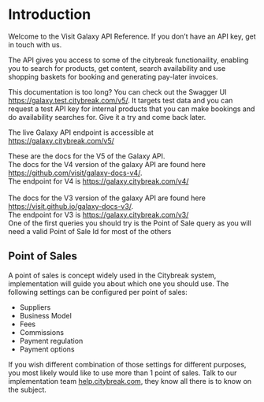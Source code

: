 # Introduction

Welcome to the Visit Galaxy API Reference. If you don’t have an API key, get in touch with us.

The API gives you access to some of the citybreak functionaility, enabling you to search for products, get content, search availability and use shopping baskets for booking and generating pay-later invoices. 

This documentation is too long? You can check out the Swagger UI <a href="https://galaxy.test.citybreak.com/v5/">https://galaxy.test.citybreak.com/v5/</a>. It targets test data and you can request a test API key for internal products that you can make bookings and do availability searches for. Give it a try and come back later.

The live Galaxy API endpoint is accessible at <a href="https://galaxy.citybreak.com/v5/">https://galaxy.citybreak.com/v5/</a>

<aside class="warning">These are the docs for the V5 of the Galaxy API.<br/>
The docs for the V4 version of the galaxy API are found here <a href="https://github.com/visit/galaxy-docs-v4/">https://github.com/visit/galaxy-docs-v4/</a>.<br/>
The endpoint for V4 is <a href="https://galaxy.citybreak.com/v4/">https://galaxy.citybreak.com/v4/</a></aside>
<br/>
The docs for the V3 version of the galaxy API are found here <a href="https://visit.github.io/galaxy-docs-v3/">https://visit.github.io/galaxy-docs-v3/</a>.<br/>
The endpoint for V3 is <a href="https://galaxy.citybreak.com/v3/">https://galaxy.citybreak.com/v3/</a></aside>

<aside class="notice">One of the first queries you should try is the Point of Sale query as you will need a valid Point of Sale Id for most of the others</aside>
  
## Point of Sales
  
A point of sales is concept widely used in the Citybreak system, implementation will guide you about which one you should use.
The following settings can be configured per point of sales:
* Suppliers
* Business Model
* Fees
* Commissions
* Payment regulation
* Payment options

If you wish different combination of those settings for different purposes, you most likely would like to use more than 1 point of sales. Talk to our implementation team <a href='https://help.citybreak.com/'>help.citybreak.com</a>, they know all there is to know on the subject. 
